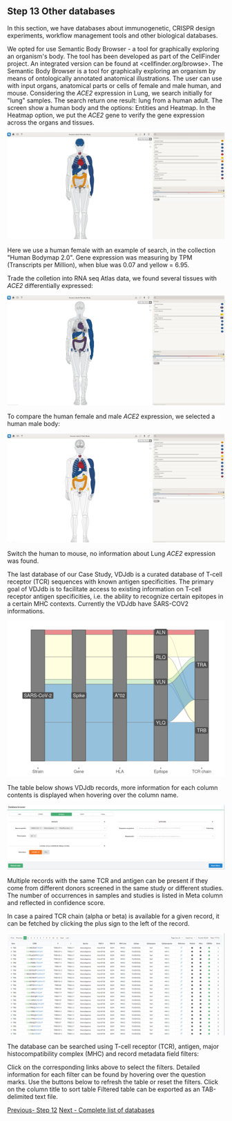 ## Step 13 Other databases

In this section, we have databases about immunogenetic, CRISPR design experiments, workflow management tools and other biological databases.

We opted for use Semantic Body Browser - a tool for graphically exploring an organism's body. The tool has been developed as part of the CellFinder project. An integrated version can be found at <cellfinder.org/browse>. The Semantic Body Browser is a tool for graphically exploring an organism by means of ontologically annotated anatomical illustrations. The user can use with input organs, anatomical parts or cells of female and male human, and mouse. Considering the *ACE2* expression in Lung, we search initially for "lung" samples. The search return one result: lung from a human adult. The screen show a human body and the options: Entities and Heatmap. In the Heatmap option, we put the *ACE2* gene to verify the gene expression across the organs and tissues.

<img src= "./images/SEMANTIC-BODY-1.PNG">

Here we use a human female with an example of search, in the collection "Human Bodymap 2.0". Gene expression was measuring by TPM (Transcripts per Million), when blue was 0.07 and yellow = 6.95. 

Trade the colletion into RNA seq Atlas data, we found several tissues with *ACE2* differentially expressed:

<img src= "./images/SEMANTIC-BODY-2.PNG">

To compare the human female and male *ACE2* expression, we selected a human male body:

<img src= "./images/semantic-3.PNG">

Switch the human to mouse, no information about Lung *ACE2* expression was found. 

The last database of our Case Study, VDJdb is a curated database of T-cell receptor (TCR) sequences with known antigen specificities. The primary goal of VDJdb is to facilitate access to existing information on T-cell receptor antigen specificities, i.e. the ability to recognize certain epitopes in a certain MHC contexts. Currently the VDJdb have SARS-COV2 informations. 

<img src= "./images/vdjdb-covid-data.png"> 

The table below shows VDJdb records, more information for each column contents is displayed when hovering over the column name.

<img src= "./images/VDJ-SEARH.PNG">

Multiple records with the same TCR and antigen can be present if they come from different donors screened in the same study or different studies. The number of occurrences in samples and studies is listed in Meta column and reflected in confidence score.

In case a paired TCR chain (alpha or beta) is available for a given record, it can be fetched by clicking the plus sign to the left of the record.

<img src= "./images/vdjdb-2.PNG">

The database can be searched using T-cell receptor (TCR), antigen, major histocompatibility complex (MHC) and record metadata field filters:

Click on the corresponding links above to select the filters.
Detailed information for each filter can be found by hovering over the question marks.
Use the buttons below to refresh the table or reset the filters.
Click on the column title to sort table
Filtered table can be exported as an TAB-delimited text file.


[Previous- Step 12](./page12.md) [Next - Complete list of databases](./page14.md)
